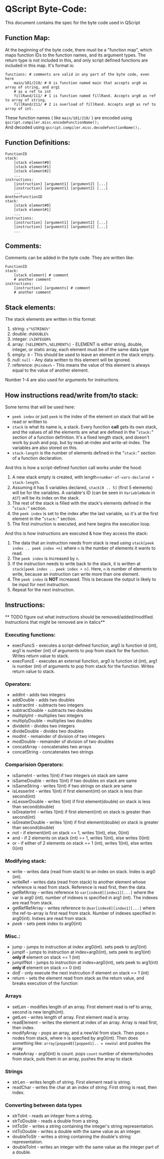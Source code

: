 # QScript Byte-Code:
This document contains the spec for the byte code used in QScript
## Function Map:
At the beginning of the byte code, there must be a "function map", which maps function IDs to the function names, and its argument types. The return type is not included in this, and only script defined functions are included in this map. It's format is:
```
functions: # comments are valid in any part of the byte code, even here
	main/101/210/ # 0 is function named main that accepts arg0 as array of string, and arg1
	# as a ref to int
	fillRand/111/ # 1 is function named fillRand. Accepts arg0 as ref to array of string.
	fillRand/211/ # 2 is overload of fillRand. Accepts arg0 as ref to array of int.
```
These function names ( like `main/101/210/` ) are encoded using `qscript.compiler.misc.encodeFunctionName();`  
And decoded using `qscript.compiler.misc.decodeFunctionName();`.
## Function Definitions:
```
FunctionID
stack:
	[stack element#0]
	[stack element#1]
	[stack element#2]
	...
instructions:
	[instruction] [argument1] [argument2] [...]
	[instruction] [argument1] [argument2] [...]
	...
AnotherFunctionID
stack:
	[stack element#0]
	[stack element#1]
	...
instructions:
	[instruction] [argument1] [argument2] [...]
	[instruction] [argument1] [argument2] [...]
	...
```

## Comments:
Comments can be added in the byte code. They are written like:  
```
FunctionID
stack:
	[stack element] # comment
	# another comment
instructions:
	[instruction] [arguments] # comment
	# another comment
```

## Stack elements:
The stack elements are written in this format:

1. string:		`s"%STRING%"`
2. double:		`d%DOUBLE%`
3. integer:		`i%INTEGER%`
4. array:		`[%ELEMENT%,%ELEMENT%]` - ELEMENT is either string, double, integer, or static array, each element must be of the same data type
5. empty:		`0` - This should be used to leave an element in the stack empty.
6. null:			`null` - Any data written to this element will be ignored.
7. reference:	`@%index%` - This means the value of this element is always equal to the value of another element.  

Number 1-4 are also used for arguments for instructions.

## How instructions read/write from/to stack:
Some terms that will be used here:

* `peek index` or just `peek` is the index of the element on stack that will be read or written to
* `stack` is what its name is, a stack. Every function **call** gets its own stack, and the values of all the elements are what are defined in the "`stack:`" section of a function definition. It's a fixed length stack, and doesn't work by push and pop, but by read-at-index and write-at-index. The variables are also stored on this.
* `stack-length` is the number of elements defined in the "`stack:`" section of a function declaration.

And this is how a script-defined function call works under the hood:

1. A new stack empty is created, with length=`number-of-vars-declared + stack-length`.
2. Assuming it has 5 variables declared, `stack[0 .. 5]` (first 5 elements) will be for the variables. A variable's ID (can be seen in `VariableNode` in `AST`) will be its index on the stack.
3. The rest of the stack is filled with the stack's elements defined in the "`stack:`" section.
4. the `peek index` is set to the index after the last variable, so it's at the first element in the "`stack:`" section.
5. The first instruction is executed, and here begins the execution loop.

And this is how instructions are executed & how they access the stack:

1. The data that an instruction needs from stack is read using `stack[peek index .. peek index +n]` where `n` is the number of elements it wants to read.
2. The `peek index` is increased by `n`.
3. If the instruction needs to write back to the stack, it is written at `stack[peek index .. peek index + n]`. Here, `n` is number of elements to write, because an instruction can write more than one element.
4. The `peek index` is **NOT** increased. This is because the output is likely to be input for next instruction.
5. Repeat for the next instruction.

## Instructions:
** TODO figure out what instructions should be removed/added/modified. Instructions that might be removed are in italics**
### Executing functions:
* execFuncS 	- executes a script-defined function, arg0 is function id (int), arg1 is number (int) of arguments to pop from stack for the function. Writes return value to stack.
* execFuncE		- executes an external function, arg0 is function id (int), arg1 is number (int) of arguments to pop from stack for the function. Writes return value to stack.

### Operators:
* addInt			- adds two integers
* addDouble			- adds two doubles
* subtractInt		- subtracts two integers
* subtractDouble	- subtracts two doubles
* multiplyInt		- multiplies two integers
* multiplyDouble	- multiplies two doubles
* divideInt			- divides two integers
* divideDouble		- divides two doubles
* modInt			- remainder of division of two integers
* modDouble			- remainder of division of two doubles
* concatArray		- concatenates two arrays
* concatString		- concatenates two strings

### Comparision Operators:
* isSameInt		- writes 1(int) if two integers on stack are same
* isSameDouble	- writes 1(int) if two doubles on stack are same
* isSameString	- writes 1(int) if two strings on stack are same
* isLesserInt	- writes 1(int) if first element(int) on stack is less than second(int)
* isLesserDouble - writes 1(int) if first element(double) on stack is less than second(double)
* isGreaterInt	- writes 1(int) if first element(int) on stack is greater than second(int)
* isGreaterDouble - writes 1(int) if first element(double) on stack is greater than second(double)
* not			- if element(int) on stack == 1, writes 1(int), else, 0(int)
* and			- if 2 elements on stack (int) == 1, writes 1(int), else writes 0(int)
* or			- if either of 2 elements on stack == 1 (int), writes 1(int), else writes 0(int)

### Modifying stack:
* write		 	- writes data (read from stack) to an index on stack. Index is arg0 (int).
* writeRef		- writes data (read from stack) to another element whose reference is read from stack. Reference is read first, then the data.
* getRefArray	- writes reference to `var[index0][index1][...]` where the var is arg0 (int). number of indexes is specified in arg1 (int). The indexes are read from stack.
* getRefRefArray - writes reference to `@var[index0][index1][...]` where the ref-to-array is first read from stack. Number of indexes specified in arg0(int). Indxes are read from stack.
* _peek_		- sets peek index to arg0(int)

### Misc.:
* jump		- jumps to instruction at index arg0(int). sets peek to arg1(int)
* jumpIf		- jumps to instruction at index=arg0(int), sets peek to arg1(int) **only if** element on stack == 1 (int)
* jumpIfNot		- jumps to instruction at index=arg0(int), sets peek to arg1(int) **only if** element on stack == 0 (int)
* _doIf_		- only execute the next instrcution if element on stack == 1 (int)
* return 		- sets the element read from stack as the return value, and breaks execution of the function

### Arrays
* setLen		- modifies length of an array. First element read is ref to array, second is new length(int).
* getLen		- writes length of array. First element read is array.
* readElement	- writes the element at index of an array. Array is read first, then index.
* modifyArray	- pops an array, and a newVal from stack. Then pops `n` nodes from stack, where n is specfied by arg0(int). 
Then does something like: `array[popped0][popped1].. = newVal` and pushes the array
* makeArray		- arg0(int) is count. pops `count` number of elements/nodes from stack, puts them in an array, pushes the array to stack

### Strings
* strLen		- writes length of string. First element read is string.
* readChar		- writes the char at an index of string. First string is read, then index.

### Converting between data types
* strToInt		- reads an integer from a string.
* strToDouble	- reads a double from a string.
* intToStr		- writes a string containing the integer's string representation.
* intToDouble	- writes a double with the same value as an integer.
* doubleToStr	- writes a string containing the double's string representation.
* doubleToInt	- writes an integer with the same value as the integer part of a double.
